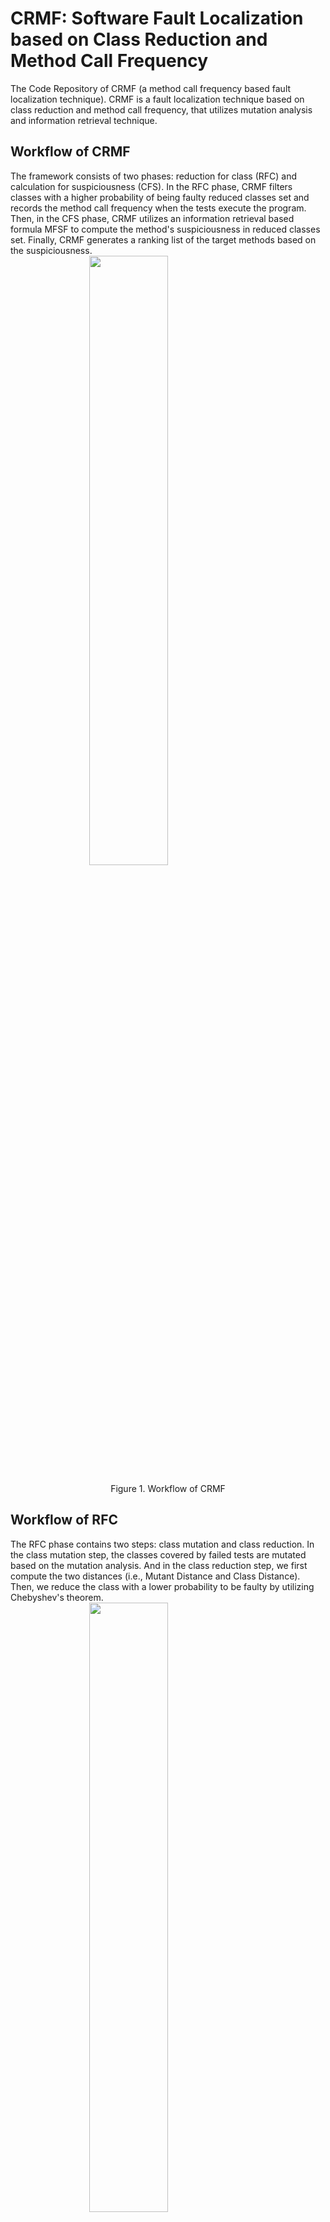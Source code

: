 <style>
img {
    display: block;
    margin: 0 auto;
}
p.center {text-align:center;}
</style>

# CRMF: Software Fault Localization based on Class Reduction and Method Call Frequency
The Code Repository of CRMF (a method call frequency based fault localization technique).
CRMF is a fault localization technique based on class reduction and method call frequency, that utilizes mutation analysis and information retrieval technique.


## Workflow of CRMF
The framework consists of two phases: reduction for class (RFC) and calculation for suspiciousness (CFS). 
In the RFC phase, CRMF filters classes with a higher probability of being faulty reduced classes set and records the method call frequency when the tests execute the program.
Then, in the CFS phase, CRMF utilizes an information retrieval based formula MFSF to compute the method's suspiciousness in reduced classes set. Finally, CRMF generates a ranking list of the target methods based on the suspiciousness.
<img src=https://www.hualigs.cn/image/61d4410445528.jpg width=50%>
<p class="center">Figure 1. Workflow of CRMF</p>

## Workflow of RFC
The RFC phase contains two steps: class mutation and class reduction. In the class mutation step, the classes covered by failed tests are mutated based on the mutation analysis. And in the class reduction step, we first compute the two distances (i.e., Mutant Distance and Class Distance). Then, we reduce the class with a lower probability to be faulty by utilizing Chebyshev's theorem.
<img src=https://www.hualigs.cn/image/61d452409e798.jpg width=50%>
<p class="center">Figure 2. Workflow of RFC</p>


